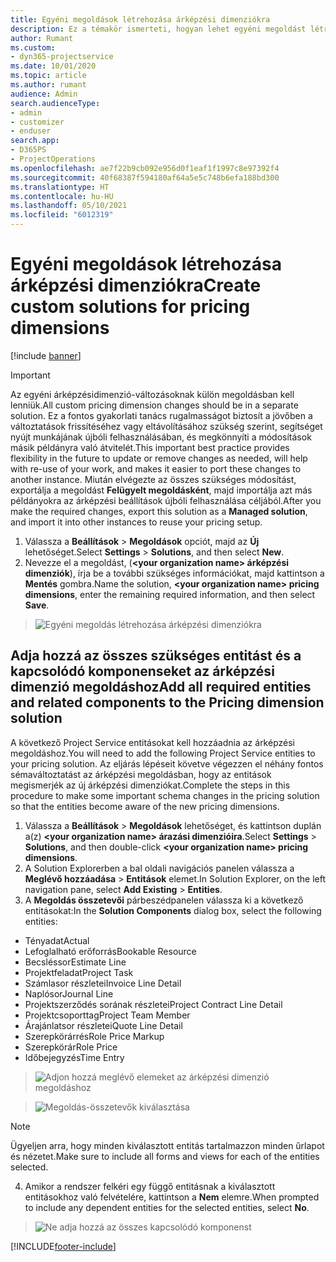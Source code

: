 ```yaml
---
title: Egyéni megoldások létrehozása árképzési dimenziókra
description: Ez a témakör ismerteti, hogyan lehet egyéni megoldást létrehozni egyéni árképzési dimenziók létrehozásakor.
author: Rumant
ms.custom:
- dyn365-projectservice
ms.date: 10/01/2020
ms.topic: article
ms.author: rumant
audience: Admin
search.audienceType:
- admin
- customizer
- enduser
search.app:
- D365PS
- ProjectOperations
ms.openlocfilehash: ae7f22b9cb092e956d0f1eaf1f1997c8e97392f4
ms.sourcegitcommit: 40f68387f594180af64a5e5c748b6efa188bd300
ms.translationtype: HT
ms.contentlocale: hu-HU
ms.lasthandoff: 05/10/2021
ms.locfileid: "6012319"
---
```

# <a name="create-custom-solutions-for-pricing-dimensions"></a><span data-ttu-id="5f63e-103">Egyéni megoldások létrehozása árképzési dimenziókra</span><span class="sxs-lookup"><span data-stu-id="5f63e-103">Create custom solutions for pricing dimensions</span></span>

[!include [banner](../includes/psa-now-project-operations.md)]

> [!IMPORTANT]
> <span data-ttu-id="5f63e-104">Az egyéni árképzésidimenzió-változásoknak külön megoldásban kell lenniük.</span><span class="sxs-lookup"><span data-stu-id="5f63e-104">All custom pricing dimension changes should be in a separate solution.</span></span> <span data-ttu-id="5f63e-105">Ez a fontos gyakorlati tanács rugalmasságot biztosít a jövőben a változtatások frissítéséhez vagy eltávolításához szükség szerint, segítséget nyújt munkájának újbóli felhasználásában, és megkönnyíti a módosítások másik példányra való átvitelét.</span><span class="sxs-lookup"><span data-stu-id="5f63e-105">This important best practice provides flexibility in the future to update or remove changes as needed, will help with re-use of your work, and makes it easier to port these changes to another instance.</span></span> <span data-ttu-id="5f63e-106">Miután elvégezte az összes szükséges módosítást, exportálja a megoldást **Felügyelt megoldásként**, majd importálja azt más példányokra az árképzési beállítások újbóli felhasználása céljából.</span><span class="sxs-lookup"><span data-stu-id="5f63e-106">After you make the required changes, export this solution as a **Managed solution**, and import it into other instances to reuse your pricing setup.</span></span>

1. <span data-ttu-id="5f63e-107">Válassza a **Beállítások** > **Megoldások** opciót, majd az **Új** lehetőséget.</span><span class="sxs-lookup"><span data-stu-id="5f63e-107">Select **Settings** > **Solutions**, and then select **New**.</span></span> 
2. <span data-ttu-id="5f63e-108">Nevezze el a megoldást, (**\<your organization name> árképzési dimenziók**), írja be a további szükséges információkat, majd kattintson a **Mentés** gombra.</span><span class="sxs-lookup"><span data-stu-id="5f63e-108">Name the solution, **\<your organization name> pricing dimensions**, enter the remaining required information, and then select **Save**.</span></span>

> ![Egyéni megoldás létrehozása árképzési dimenziókra](media/Creation-of-custom-pricing-dimension-solution.PNG)
  
## <a name="add-all-required-entities-and-related-components-to-the-pricing-dimension-solution"></a><span data-ttu-id="5f63e-110">Adja hozzá az összes szükséges entitást és a kapcsolódó komponenseket az árképzési dimenzió megoldáshoz</span><span class="sxs-lookup"><span data-stu-id="5f63e-110">Add all required entities and related components to the Pricing dimension solution</span></span>
<span data-ttu-id="5f63e-111">A következő Project Service entitásokat kell hozzáadnia az árképzési megoldáshoz.</span><span class="sxs-lookup"><span data-stu-id="5f63e-111">You will need to add the following Project Service entities to your pricing solution.</span></span> <span data-ttu-id="5f63e-112">Az eljárás lépéseit követve végezzen el néhány fontos sémaváltoztatást az árképzési megoldásban, hogy az entitások megismerjék az új árképzési dimenziókat.</span><span class="sxs-lookup"><span data-stu-id="5f63e-112">Complete the steps in this procedure to make some important schema changes in the pricing solution so that the entities become aware of the new pricing dimensions.</span></span>

1. <span data-ttu-id="5f63e-113">Válassza a **Beállítások** > **Megoldások** lehetőséget, és kattintson duplán a(z) **\<your organization name> árazási dimenzióira**.</span><span class="sxs-lookup"><span data-stu-id="5f63e-113">Select **Settings** > **Solutions**, and then double-click **\<your organization name> pricing dimensions**.</span></span> 
2. <span data-ttu-id="5f63e-114">A Solution Explorerben a bal oldali navigációs panelen válassza a **Meglévő hozzáadása** > **Entitások** elemet.</span><span class="sxs-lookup"><span data-stu-id="5f63e-114">In Solution Explorer, on the left navigation pane, select **Add Existing** > **Entities**.</span></span>
3. <span data-ttu-id="5f63e-115">A **Megoldás összetevői** párbeszédpanelen válassza ki a következő entitásokat:</span><span class="sxs-lookup"><span data-stu-id="5f63e-115">In the **Solution Components** dialog box, select the following entities:</span></span>

- <span data-ttu-id="5f63e-116">Tényadat</span><span class="sxs-lookup"><span data-stu-id="5f63e-116">Actual</span></span>
- <span data-ttu-id="5f63e-117">Lefoglalható erőforrás</span><span class="sxs-lookup"><span data-stu-id="5f63e-117">Bookable Resource</span></span>
- <span data-ttu-id="5f63e-118">Becsléssor</span><span class="sxs-lookup"><span data-stu-id="5f63e-118">Estimate Line</span></span>
- <span data-ttu-id="5f63e-119">Projektfeladat</span><span class="sxs-lookup"><span data-stu-id="5f63e-119">Project Task</span></span>
- <span data-ttu-id="5f63e-120">Számlasor részletei</span><span class="sxs-lookup"><span data-stu-id="5f63e-120">Invoice Line Detail</span></span>
- <span data-ttu-id="5f63e-121">Naplósor</span><span class="sxs-lookup"><span data-stu-id="5f63e-121">Journal Line</span></span>
- <span data-ttu-id="5f63e-122">Projektszerződés sorának részletei</span><span class="sxs-lookup"><span data-stu-id="5f63e-122">Project Contract Line Detail</span></span>
- <span data-ttu-id="5f63e-123">Projektcsoporttag</span><span class="sxs-lookup"><span data-stu-id="5f63e-123">Project Team Member</span></span>
- <span data-ttu-id="5f63e-124">Árajánlatsor részletei</span><span class="sxs-lookup"><span data-stu-id="5f63e-124">Quote Line Detail</span></span>
- <span data-ttu-id="5f63e-125">Szerepkörárrés</span><span class="sxs-lookup"><span data-stu-id="5f63e-125">Role Price Markup</span></span>
- <span data-ttu-id="5f63e-126">Szerepkörár</span><span class="sxs-lookup"><span data-stu-id="5f63e-126">Role Price</span></span> 
- <span data-ttu-id="5f63e-127">Időbejegyzés</span><span class="sxs-lookup"><span data-stu-id="5f63e-127">Time Entry</span></span> 

> ![Adjon hozzá meglévő elemeket az árképzési dimenzió megoldáshoz](media/Existing-entities-to-PD-solution.png)

> ![Megoldás-összetevők kiválasztása](media/Dimension-Components.png)

> [!NOTE]
> <span data-ttu-id="5f63e-130">Ügyeljen arra, hogy minden kiválasztott entitás tartalmazzon minden űrlapot és nézetet.</span><span class="sxs-lookup"><span data-stu-id="5f63e-130">Make sure to include all forms and views for each of the entities selected.</span></span>

4. <span data-ttu-id="5f63e-131">Amikor a rendszer felkéri egy függő entitásnak a kiválasztott entitásokhoz való felvételére, kattintson a **Nem** elemre.</span><span class="sxs-lookup"><span data-stu-id="5f63e-131">When prompted to include any dependent entities for the selected entities, select **No**.</span></span>

> ![Ne adja hozzá az összes kapcsolódó komponenst](media/Do-not-include-required.png)




[!INCLUDE[footer-include](../includes/footer-banner.md)]
